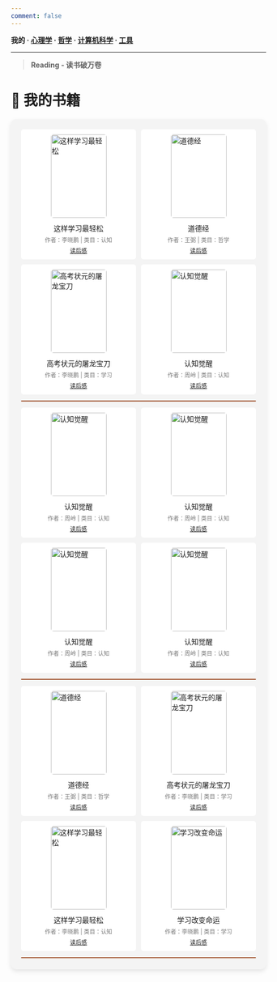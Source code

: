 ```yaml
---
comment: false
---
```


**我的  ·  [心理学](/reading/psychology)  ·  [哲学](/reading/philosophy)  ·  [计算机科学](/reading/computing)  ·  [工具](/reading/manuals)**

---

> **Reading - 读书破万卷**

# 📖 我的书籍

<style>
  .bookshelf {
    display: grid;
    grid-template-columns: repeat(auto-fill, minmax(150px, 1fr));
    gap: 10px; /* 调整gap以减少空白 */
    padding: 20px;
    background-color: #f4f4f4;
    border-radius: 10px;
    box-shadow: 0 4px 10px rgba(0, 0, 0, 0.1);
    position: relative;
  }
  .bookshelf-row {
    display: contents;
  }
  .bookshelf-row::after {
    content: "";
    grid-column: 1 / -1;
    height: 2px; /* 减少高度 */
    background-color: #a0522d;
    border-radius: 1px; /* 调整圆角 */
    margin-top: 2px; /* 减少上下间距 */
    margin-bottom: 2px; /* 减少上下间距 */
  }
  .book-item {
    display: flex;
    flex-direction: column;
    align-items: center;
    background-color: #fff;
    padding: 10px;
    border-radius: 5px;
    transition: transform 0.3s ease, box-shadow 0.3s ease, background-color 0.3s ease;
  }
  .book-item:hover {
    transform: translateY(-5px);
    box-shadow: 0 4px 12px rgba(0, 0, 0, 0.2);
    background-color: #fafafa; /* 鼠标悬停更浅的灰色 */
  }
  .book-cover {
    width: 110px; /* 调整图片宽度 */
    height: 165px; /* 调整图片高度 */
    object-fit: contain; /* 确保图片内容全部显示 */
    border-radius: 5px;
    margin-bottom: 10px;
  }
  .book-title {
    font-size: 1em;
    margin: 0 0 5px;
    text-align: center;
  }
  .book-meta {
    font-size: 0.8em;
    color: #777;
    margin-bottom: 5px;
    text-align: center;
  }
  .book-description {
    font-size: 0.8em;
    color: #333;
    text-align: center;
  }
</style>

<div class="bookshelf">
  <div class="bookshelf-row">
    <div class="book-item">
      <img src="/images/reading/zheyangxuexizuiqingsong.jpg" alt="这样学习最轻松" class="book-cover" />
      <div class="book-title">这样学习最轻松</div>
      <div class="book-meta">作者：李晓鹏 | 类目：认知</div>
      <div class="book-description">
        <a href="/reading/这样学习最轻松">读后感</a>
      </div>
    </div>
    <div class="book-item">
      <img src="/images/reading/laozidaodejingzhu.jpeg" alt="道德经" class="book-cover" />
      <div class="book-title">道德经</div>
      <div class="book-meta">作者：王弼 | 类目：哲学</div>
      <div class="book-description">
        <a href="/reading/道德经">读后感</a>
      </div>
    </div>
    <div class="book-item">
      <img src="/images/reading/gaokaozhuangyuandetulongbaodao.jpg" alt="高考状元的屠龙宝刀" class="book-cover" />
      <div class="book-title">高考状元的屠龙宝刀</div>
      <div class="book-meta">作者：李晓鹏 | 类目：学习</div>
      <div class="book-description">
        <a href="/reading/思维导图学习法">读后感</a>
      </div>
    </div>
    <div class="book-item">
      <img src="/images/reading/renzhijuexing.jpg" alt="认知觉醒" class="book-cover" />
      <div class="book-title">认知觉醒</div>
      <div class="book-meta">作者：周岭 | 类目：认知</div>
      <div class="book-description">
        <a href="/reading/认知觉醒">读后感</a>
      </div>
    </div>
  </div>
  <div class="bookshelf-row">
    <div class="book-item">
      <img src="/images/reading/renzhijuexing.jpg" alt="认知觉醒" class="book-cover" />
      <div class="book-title">认知觉醒</div>
      <div class="book-meta">作者：周岭 | 类目：认知</div>
      <div class="book-description">
        <a href="/reading/认知觉醒">读后感</a>
      </div>
    </div>
    <div class="book-item">
      <img src="/images/reading/renzhijuexing.jpg" alt="认知觉醒" class="book-cover" />
      <div class="book-title">认知觉醒</div>
      <div class="book-meta">作者：周岭 | 类目：认知</div>
      <div class="book-description">
        <a href="/reading/认知觉醒">读后感</a>
      </div>
    </div>
    <div class="book-item">
     <img src="/images/reading/renzhijuexing.jpg" alt="认知觉醒" class="book-cover" />
      <div class="book-title">认知觉醒</div>
      <div class="book-meta">作者：周岭 | 类目：认知</div>
      <div class="book-description">
        <a href="/reading/认知觉醒">读后感</a>
      </div>
    </div>
    <div class="book-item">
      <img src="/images/reading/renzhijuexing.jpg" alt="认知觉醒" class="book-cover" />
      <div class="book-title">认知觉醒</div>
      <div class="book-meta">作者：周岭 | 类目：认知</div>
      <div class="book-description">
        <a href="/reading/认知觉醒">读后感</a>
      </div>
    </div>
  </div>
   <div class="bookshelf-row">
    <div class="book-item">
      <img src="/images/reading/laozidaodejingzhu.jpeg" alt="道德经" class="book-cover" />
      <div class="book-title">道德经</div>
      <div class="book-meta">作者：王弼 | 类目：哲学</div>
      <div class="book-description">
        <a href="/reading/道德经">读后感</a>
      </div>
    </div>
    <div class="book-item">
      <img src="/images/reading/gaokaozhuangyuandetulongbaodao.jpg" alt="高考状元的屠龙宝刀" class="book-cover" />
      <div class="book-title">高考状元的屠龙宝刀</div>
      <div class="book-meta">作者：李晓鹏 | 类目：学习</div>
      <div class="book-description">
        <a href="/reading/思维导图学习法">读后感</a>
      </div>
    </div>
     <div class="book-item">
      <img src="/images/reading/zheyangxuexizuiqingsong.jpg" alt="这样学习最轻松" class="book-cover" />
      <div class="book-title">这样学习最轻松</div>
      <div class="book-meta">作者：李晓鹏 | 类目：认知</div>
      <div class="book-description">
        <a href="/reading/这样学习最轻松">读后感</a>
      </div>
    </div>
    <div class="book-item">
      <img src="/images/reading/xuexigaibianmingyun.jpg" alt="学习改变命运" class="book-cover" />
      <div class="book-title">学习改变命运</div>
      <div class="book-meta">作者：李晓鹏 | 类目：学习</div>
      <div class="book-description">
        <a href="/reading/学习改变命运">读后感</a>
      </div>
    </div>
  </div>
</div>

